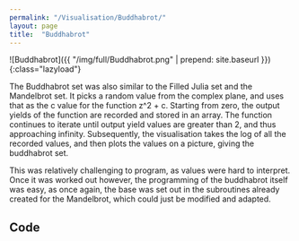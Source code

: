```yaml
---
permalink: "/Visualisation/Buddhabrot/"
layout: page
title:  "Buddhabrot"
---
```

![Buddhabrot]({{ "/img/full/Buddhabrot.png" | prepend: site.baseurl }}){:class="lazyload"}

The Buddhabrot set was also similar to the Filled Julia set and the Mandelbrot set. It picks a random value from the complex plane, and uses that as the c value for the function z^2 + c. Starting from zero, the output yields of the function are recorded and stored in an array. The function continues to iterate until output yield values are greater than 2, and thus approaching infinity. Subsequently, the visualisation takes the log of all the recorded values, and then plots the values on a picture, giving the buddhabrot set.  

This was relatively challenging to program, as values were hard to interpret. Once it was worked out however, the programming of the buddhabrot itself was easy, as once again, the base was set out in the subroutines already created for the Mandelbrot, which could just be modified and adapted.

Code
----------
<script src="https://gist.github.com/YC/ac17551baf6fc68d150b.js"></script>
